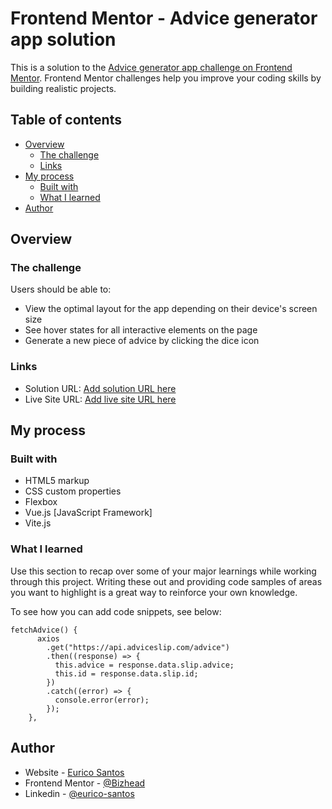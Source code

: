 # Frontend Mentor - Advice generator app solution

This is a solution to the [Advice generator app challenge on Frontend Mentor](https://www.frontendmentor.io/challenges/advice-generator-app-QdUG-13db). Frontend Mentor challenges help you improve your coding skills by building realistic projects.

## Table of contents

- [Overview](#overview)
  - [The challenge](#the-challenge)
  - [Links](#links)
- [My process](#my-process)
  - [Built with](#built-with)
  - [What I learned](#what-i-learned)
- [Author](#author)

## Overview

### The challenge

Users should be able to:

- View the optimal layout for the app depending on their device's screen size
- See hover states for all interactive elements on the page
- Generate a new piece of advice by clicking the dice icon

### Links

- Solution URL: [Add solution URL here](https://your-solution-url.com)
- Live Site URL: [Add live site URL here](https://your-live-site-url.com)

## My process

### Built with

- HTML5 markup
- CSS custom properties
- Flexbox
- Vue.js [JavaScript Framework]
- Vite.js

### What I learned

Use this section to recap over some of your major learnings while working through this project. Writing these out and providing code samples of areas you want to highlight is a great way to reinforce your own knowledge.

To see how you can add code snippets, see below:

```Get data from API
fetchAdvice() {
      axios
        .get("https://api.adviceslip.com/advice")
        .then((response) => {
          this.advice = response.data.slip.advice;
          this.id = response.data.slip.id;
        })
        .catch((error) => {
          console.error(error);
        });
    },
```

## Author

- Website - [Eurico Santos](https://portfolio-react-bizhead.vercel.app/)
- Frontend Mentor - [@Bizhead](https://www.frontendmentor.io/profile/Bizhead)
- Linkedin - [@eurico-santos](https://www.linkedin.com/in/eurico-santos-545b57109)

